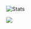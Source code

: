 ![Stats](https://github-readme-stats.vercel.app/api?username=BuczynskiRafal&show_icons=true&theme=radical)

<img src="https://github-readme-stats.vercel.app/api/top-langs/?username=BuczynskiRafal&theme=radical&layout=compact">



<!--
**BuczynskiRafal/BuczynskiRafal** is a ✨ _special_ ✨ repository because its `README.md` (this file) appears on your GitHub profile.

Here are some ideas to get you started:

- 🔭 I’m currently working on ...
- 🌱 I’m currently learning ...
- 👯 I’m looking to collaborate on ...
- 🤔 I’m looking for help with ...
- 💬 Ask me about ...
- 📫 How to reach me: ...
- 😄 Pronouns: ...
- ⚡ Fun fact: ...
-->
